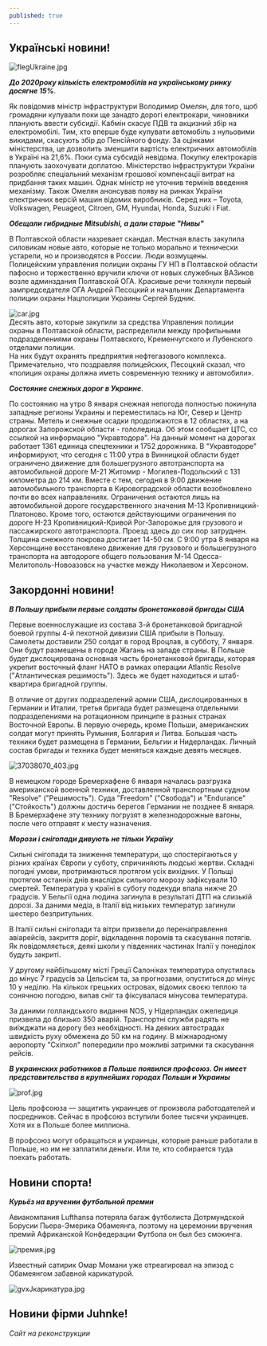 ```yaml
---
published: true
---
```






## Українські новини!
 
![flegUkraine.jpg]({{site.baseurl}}images/flegUkraine.jpg)
 
_**До 2020року кількість електромобілів на українському ринку досягне 15%**_. 
 
  Як повідомив міністр інфраструктури Володимир Омелян, для того, щоб громадяни купували поки ще занадто дорогі електрокари, чиновники планують ввести субсидії.
Кабмін скасує ПДВ та акцизний збір на електромобілі. Тим, хто вперше буде купувати автомобіль з нульовими викидами, скасують збір до Пенсійного фонду. За оцінками міністерства, це дозволить зменшити вартість електричних автомобілів в Україні на 21,6%.
Поки сума субсидій невідома. Покупку електрокарів планують заохочувати доплатою. Міністерство інфраструктури України розробляє спеціальний механізм грошової компенсації витрат на придбання таких машин. Однак міністр не уточнив термінів введення механізму.
Також Омелян анонсував появу на ринках України електричних версій машин відомих виробників. Серед них – Toyota, Volkswagen, Peuageot, Citroen, GM, Hyundai, Honda, Suzuki і Fiat.  
 
 _**Обещали гибридные Mitsubishi, а дали старые "Нивы"**_  
  
  В Полтавской области назревает скандал. Местная власть закупила силовикам новые авто, которые не только морально и технически устарели, но и производятся в России. Люди возмущены.  
  Полицейским управления полиции охраны ГУ НП в Полтавской области пафосно и торжественно вручили ключи от новых служебных ВАЗиков возле админздания Полтавской ОГА. Красивые речи толкнули первый зампредседателя ОГА Андрей Песоцкий и начальник Департамента полиции охраны Нацполиции Украины Сергей Будник.  
   
   ![car.jpg]({{site.baseurl}}images/car.jpg)  
    Десять авто, которые закупили за средства Управления полиции охраны в Полтавской области, распределили между профильными подразделениями охраны Полтавского, Кременчугского и Лубенского отделами полиции.  
  На них будут охранять предприятия нефтегазового комплекса.  
  Примечательно, что поздравляя полицейских, Песоцкий сказал, что «полиция охраны должна иметь современную технику и автомобили».
 
 _**Состояние снежных дорог в Украине**_. 
  
  По состоянию на утро 8 января снежная непогода полностью покинула западные регионы Украины и переместилась на Юг, Север и Центр страны. Метель и снежные осадки продолжаются в 12 областях, а на дорогах Запорожской области - гололедица.
Об этом сообщает ЦТС, со ссылкой на информацию "Укравтодора".
На данный момент на дорогах работает 1361 единица спецтехники и 1752 дорожника.
В "Укравтодоре" информируют, что сегодня с 11:00 утра в Винницкой области будет ограничено движение для большегрузного автотранспорта на автомобильной дороге М-21 Житомир - Могилев-Подольский с 131 километра до 214 км.
Вместе с тем, сегодня в 9:00 движение автомобильного транспорта в Кировоградской области возобновлено почти во всех направлениях. Ограничения остаются лишь на автомобильной дороге государственного значения М-13 Кропивницкий-Платоново.
Кроме того, остаются действующими ограничения по дороге Н-23 Кропивницкий-Кривой Рог-Запорожье для грузового и пассажирского автотранспорта. Проезд здесь до сих пор затруднен. Толщина снежного покрова достигает 14-50 см.
С 9:00 утра 8 января на Херсонщине восстановлено движение для грузового и большегрузного транспорта на автодороге общего пользования М-14 Одесса-Мелитополь-Новоазовск на участке между Николаевом и Херсоном.

 

 
## Закордонні новини!

_**В Польшу прибыли первые солдаты бронетанковой бригады США**_

  Первые военнослужащие из состава 3-й бронетанковой бригадной боевой группы 4-й пехотной дивизии США прибыли в Польшу. Самолеты доставили 250 солдат в город Вроцлав, в субботу, 7 января. Они будут размещены в городе Жагань на западе страны. В Польше будет дислоцирована основная часть бронетанковой бригады, которая укрепит восточный фланг НАТО в рамках операции Atlantic Resolve ("Атлантическая решимость"). Здесь же будет находиться и штаб-квартира бригадной группы.  
  
  В отличие от других подразделений армии США, дислоцированных в Германии и Италии, третья бригада будет размещена отдельными подразделениями на ротационном принципе в разных странах Восточной Европы. В первую очередь, кроме Польши, американских солдат могут принять Румыния, Болгария и Литва. Большая часть техники будет размещена в Германии, Бельгии и Нидерландах. Личный состав бригады и техника будет меняться каждые девять месяцев.  
  
  ![37038070_403.jpg]({{site.baseurl}}images/37038070_403.jpg)

  В немецком городе Бремерхафене 6 января началась разгрузка американской военной техники, доставленной транспортным судном "Resolve" ("Решимость"). Суда "Freedom" ("Свобода") и "Endurance" ("Стойкость") должны достичь берегов Германии не позднее 8 января. В Бремерхафене эту технику погрузят в железнодорожные вагоны, после чего отправят к месту назначения.

_**Морози i снiгопади дивують не тільки Україну**_

  Сильні снігопади та зниження температури, що спостерігаються у різних країнах Європи у суботу, спричиняють людські жертви. Складні погодні умови, протримаються протягом усіх вихідних. У Польщі протягом останніх днів внаслідок сильного морозу зафіксували 10 смертей. Температура у країні в суботу подекуди впала нижче 20 градусів. У Бельгії одна людина загинула в результаті ДТП на слизькій дорозі. За даними медіа, в Італії від низьких температур загинули шестеро безпритульних.  
    
  В Італії сильні снігопади та вітри призвели до перенаправлення авіарейсів, закриття доріг, відкладення поромів та скасування потягів. Як повідомляється, деякі школи у південних частинах Італії у понеділок будуть закриті.  
    
  У другому найбільшому місті Греції Салоніках температура опустилась до мінус 7 градусів за Цельсієм та, за прогнозами, опуститься до мінус 10 у неділю. На кількох грецьких островах, відомих своєю теплою та сонячною погодою, випав сніг та фіксувалася мінусова температура.  
    
  За даними голландського видання NOS, у Нідерландах ожеледиця призвела до близько 350 аварій. Транспортні служби радять не виїжджати на дорогу без необхідності. На деяких автострадах швидкість руху обмежена до 50 км на годину. В міжнародному аеропорту "Схіпхол" попередили про можливі затримки та скасування рейсів.  
  
_**В украинских работников в Польше появился профсоюз. Он имеет представительства в крупнейших городах Польши и Украины**_  

  ![prof.jpg]({{site.baseurl}}images/prof.jpg)  
  
Цель профсоюза — защитить украинцев от произвола работодателей и посредников. Сейчас в профсоюз вступили более тысячи украинцев. Хотя их в Польше более миллиона.  

В профсоюз могут обращаться и украинцы, которые раньше работали в Польше, но им не заплатили деньги. Или те, кто собирается туда поехать работать.  
  



## Новини спорта!

_**Курьёз на вручении футбольной премии**_  

 Авиакомпания Lufthansa потеряла багаж футболиста Дотрмундской Борусии Пьера-Эмерика Обамеянга, поэтому на церемонии вручения премий Африканской Конфедерации Футбола он был без смокинга.  
 
 ![премия.jpg]({{site.baseurl}}images/премия.jpg)
 



Известный сатирик Омар Момани уже отреагировал на эпизод с Обамеянгом забавной карикатурой.  



![gvxJкарикатура.jpg]({{site.baseurl}}images/gvxJкарикатура.jpg)  

## Новини фірми Juhnke!

_Сайт на реконструкции_
